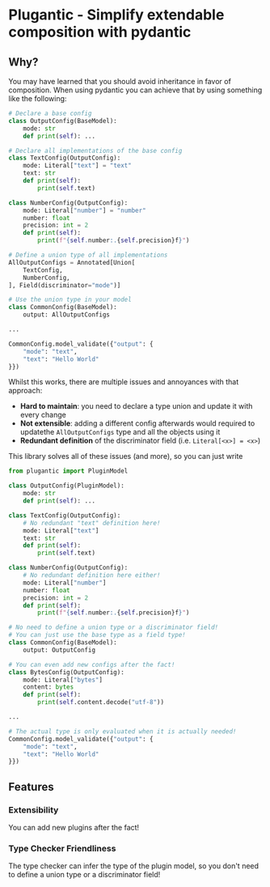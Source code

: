 # Plugantic - Simplify extendable composition with pydantic

## Why?

You may have learned that you should avoid inheritance in favor of composition. When using pydantic you can achieve that by using something like the following:

```python
# Declare a base config
class OutputConfig(BaseModel):
    mode: str
    def print(self): ...

# Declare all implementations of the base config
class TextConfig(OutputConfig):
    mode: Literal["text"] = "text"
    text: str
    def print(self):
        print(self.text)

class NumberConfig(OutputConfig):
    mode: Literal["number"] = "number"
    number: float
    precision: int = 2
    def print(self):
        print(f"{self.number:.{self.precision}f}")

# Define a union type of all implementations
AllOutputConfigs = Annotated[Union[
    TextConfig,
    NumberConfig,
], Field(discriminator="mode")]

# Use the union type in your model
class CommonConfig(BaseModel):
    output: AllOutputConfigs

...

CommonConfig.model_validate({"output": {
    "mode": "text",
    "text": "Hello World"
}})
```

Whilst this works, there are multiple issues and annoyances with that approach:
 - **Hard to maintain**: you need to declare a type union and update it with every change
 - **Not extensible**: adding a different config afterwards would required to updatethe `AllOutputConfigs` type and all the objects using it
 - **Redundant definition** of the discriminator field (i.e. `Literal[<x>] = <x>`)

This library solves all of these issues (and more), so you can just write

```python
from plugantic import PluginModel

class OutputConfig(PluginModel):
    mode: str
    def print(self): ...

class TextConfig(OutputConfig):
    # No redundant "text" definition here!
    mode: Literal["text"]
    text: str
    def print(self):
        print(self.text)

class NumberConfig(OutputConfig):
    # No redundant definition here either!
    mode: Literal["number"]
    number: float
    precision: int = 2
    def print(self):
        print(f"{self.number:.{self.precision}f}")

# No need to define a union type or a discriminator field!
# You can just use the base type as a field type!
class CommonConfig(BaseModel):
    output: OutputConfig

# You can even add new configs after the fact!
class BytesConfig(OutputConfig):
    mode: Literal["bytes"]
    content: bytes
    def print(self):
        print(self.content.decode("utf-8"))

...

# The actual type is only evaluated when it is actually needed!
CommonConfig.model_validate({"output": {
    "mode": "text",
    "text": "Hello World"
}})
```

## Features

### Extensibility

You can add new plugins after the fact!

### Type Checker Friendliness

The type checker can infer the type of the plugin model, so you don't need to define a union type or a discriminator field!
